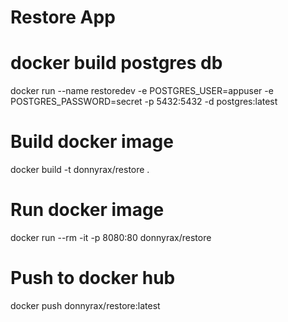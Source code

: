 # Restore App 

# docker build postgres db
docker run --name restoredev -e POSTGRES_USER=appuser -e POSTGRES_PASSWORD=secret -p 5432:5432 -d postgres:latest

# Build docker image
docker build -t donnyrax/restore .

# Run docker image
docker run --rm -it -p 8080:80 donnyrax/restore

# Push to docker hub
docker push donnyrax/restore:latest
